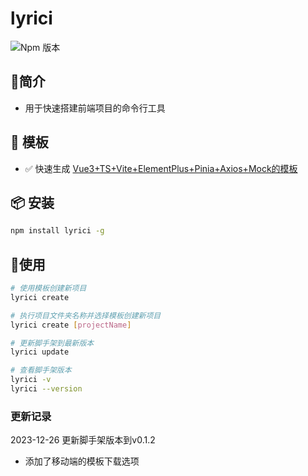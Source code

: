 #  lyrici
![Npm 版本](https://img.shields.io/badge/lyrici_v0.0.1-green)

## 📖简介
- 用于快速搭建前端项目的命令行工具

## 📕 模板
-  ✅ 快速生成 [Vue3+TS+Vite+ElementPlus+Pinia+Axios+Mock的模板](https://gitee.com/sohucw/admin-pro)

## 📦 安装

```bash
npm install lyrici -g
```
## 🚩使用

```bash
# 使用模板创建新项目
lyrici create 

# 执行项目文件夹名称并选择模板创建新项目
lyrici create [projectName]

# 更新脚手架到最新版本
lyrici update

# 查看脚手架版本
lyrici -v
lyrici --version

```

### 更新记录
2023-12-26 更新脚手架版本到v0.1.2
- 添加了移动端的模板下载选项